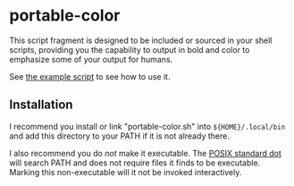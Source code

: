 # portable-color

This script fragment is designed to be included or sourced in your shell scripts, providing you the capability to output in bold and color to emphasize some of your output for humans.

See [the example script](./example) to see how to use it.

## Installation

I recommend you install or link "portable-color.sh" into `${HOME}/.local/bin` and add this directory to your PATH if it is not already there.

I also recommend you do _not_ make it executable. The [POSIX standard dot](https://pubs.opengroup.org/onlinepubs/9699919799/utilities/V3_chap02.html#dot) will search PATH and does not require files it finds to be executable. Marking this non-executable will it not be invoked interactively.
